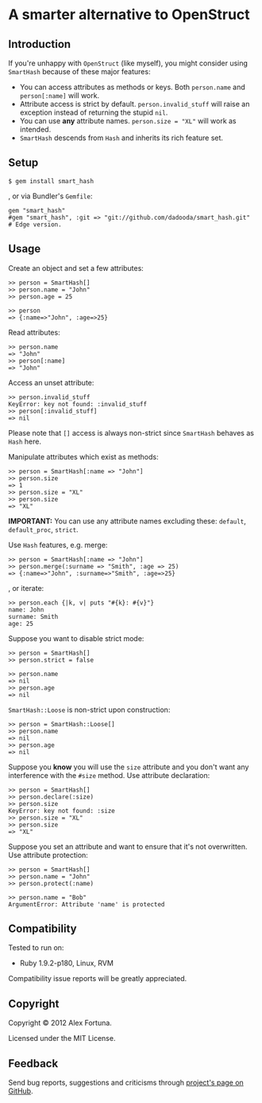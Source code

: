 
A smarter alternative to OpenStruct
===================================

Introduction
------------

If you're unhappy with `OpenStruct` (like myself), you might consider using `SmartHash` because of these major features:

* You can access attributes as methods or keys. Both `person.name` and `person[:name]` will work.
* Attribute access is strict by default. `person.invalid_stuff` will raise an exception instead of returning the stupid `nil`.
* You can use **any** attribute names. `person.size = "XL"` will work as intended.
* `SmartHash` descends from `Hash` and inherits its rich feature set.


Setup
-----

~~~
$ gem install smart_hash
~~~

, or via Bundler's `Gemfile`:

~~~
gem "smart_hash"
#gem "smart_hash", :git => "git://github.com/dadooda/smart_hash.git"     # Edge version.
~~~


Usage
-----

Create an object and set a few attributes:

~~~
>> person = SmartHash[]
>> person.name = "John"
>> person.age = 25

>> person
=> {:name=>"John", :age=>25}
~~~

Read attributes:

~~~
>> person.name
=> "John"
>> person[:name]
=> "John"
~~~

Access an unset attribute:

~~~
>> person.invalid_stuff
KeyError: key not found: :invalid_stuff
>> person[:invalid_stuff]
=> nil
~~~

Please note that `[]` access is always non-strict since `SmartHash` behaves as `Hash` here.

Manipulate attributes which exist as methods:

~~~
>> person = SmartHash[:name => "John"]
>> person.size
=> 1
>> person.size = "XL"
>> person.size
=> "XL"
~~~

**IMPORTANT:** You can use any attribute names excluding these: `default`, `default_proc`, `strict`.

Use `Hash` features, e.g. merge:

~~~
>> person = SmartHash[:name => "John"]
>> person.merge(:surname => "Smith", :age => 25)
=> {:name=>"John", :surname=>"Smith", :age=>25}
~~~

, or iterate:

~~~
>> person.each {|k, v| puts "#{k}: #{v}"}
name: John
surname: Smith
age: 25
~~~

Suppose you want to disable strict mode:

~~~
>> person = SmartHash[]
>> person.strict = false

>> person.name
=> nil
>> person.age
=> nil
~~~

`SmartHash::Loose` is non-strict upon construction:

~~~
>> person = SmartHash::Loose[]
>> person.name
=> nil
>> person.age
=> nil
~~~

Suppose you **know** you will use the `size` attribute and you don't want any interference with the `#size` method. Use attribute declaration:

~~~
>> person = SmartHash[]
>> person.declare(:size)
>> person.size
KeyError: key not found: :size
>> person.size = "XL"
>> person.size
=> "XL"
~~~

Suppose you set an attribute and want to ensure that it's not overwritten. Use attribute protection:

~~~
>> person = SmartHash[]
>> person.name = "John"
>> person.protect(:name)

>> person.name = "Bob"
ArgumentError: Attribute 'name' is protected
~~~


Compatibility
-------------

Tested to run on:

* Ruby 1.9.2-p180, Linux, RVM

Compatibility issue reports will be greatly appreciated.


Copyright
---------

Copyright &copy; 2012 Alex Fortuna.

Licensed under the MIT License.


Feedback
--------

Send bug reports, suggestions and criticisms through [project's page on GitHub](http://github.com/dadooda/smart_hash).
